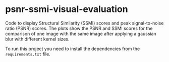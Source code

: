 # psnr-ssmi-visual-evaluation

Code to display Structural Similarity (SSMI) scores and peak signal-to-noise ratio (PSNR) scores.
The plots show the PSNR and SSMI scores for the comparison of one image with the same image after applying a gaussian blur with different kernel sizes.

To run this project you need to install the dependencies from the `requirements.txt` file.
